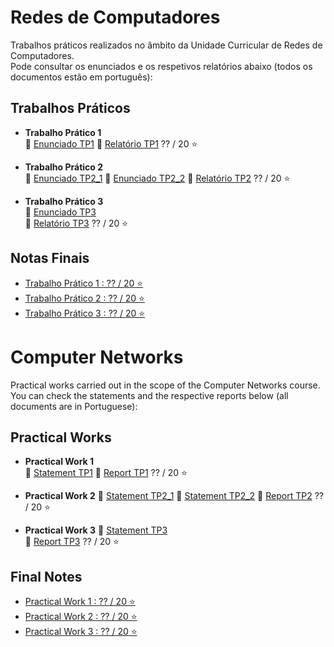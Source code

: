 # Redes de Computadores

Trabalhos práticos realizados no âmbito da Unidade Curricular de Redes de Computadores.  
Pode consultar os enunciados e os respetivos relatórios abaixo (todos os documentos estão em português):

## Trabalhos Práticos

- **Trabalho Prático 1**  
  📄 [Enunciado TP1](TP1/enunciado_tp1.pdf)
  📝 [Relatório TP1](TP1/relatório_fase_1.pdf) ?? / 20 ⭐️

- **Trabalho Prático 2**  
  📄 [Enunciado TP2_1](TP2/enunciado_tp2_1.pdf)
  📄 [Enunciado TP2_2](TP2/enunciado_tp2_2.pdf)
  📝 [Relatório TP2](TP2/relatorio_fase_2.pdf) ?? / 20 ⭐️

- **Trabalho Prático 3**  
  📄 [Enunciado TP3](TP3/enunciado_tp3.pdf)  
  📝 [Relatório TP3](TP3/relatorio_tp3.pdf) ?? / 20 ⭐️


## Notas Finais
- [Trabalho Prático 1 : ?? / 20 ⭐️ ](TP1)
- [Trabalho Prático 2 : ?? / 20 ⭐️ ](TP2)
- [Trabalho Prático 3 : ?? / 20 ⭐️ ](TP3)

# Computer Networks
Practical works carried out in the scope of the Computer Networks course.
You can check the statements and the respective reports below (all documents are in Portuguese):
## Practical Works
- **Practical Work 1**  
  📄 [Statement TP1](TP1/enunciado_tp1.pdf)
  📝 [Report TP1](TP1/relatório_fase_1.pdf) ?? / 20 ⭐️
- **Practical Work 2**
     📄 [Statement TP2_1](TP2/enunciado_tp2_1.pdf)
     📄 [Statement TP2_2](TP2/enunciado_tp2_2.pdf)
     📝 [Report TP2](TP2/relatorio_fase_2.pdf) ?? / 20 ⭐️

- **Practical Work 3**
  📄 [Statement TP3](TP3/enunciado_tp3.pdf)  
  📝 [Report TP3](TP3/relatorio_tp3.pdf) ?? / 20 ⭐️
## Final Notes
- [Practical Work 1 : ?? / 20 ⭐️ ](TP1)
- [Practical Work 2 : ?? / 20 ⭐️ ](TP2)
- [Practical Work 3 : ?? / 20 ⭐️ ](TP3)